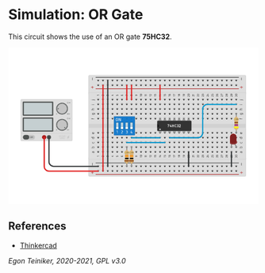 # Simulation: OR Gate

This circuit shows the use of an OR gate **75HC32**.

![OR Gate](or-gate.png)



## References
* [Thinkercad](https://www.tinkercad.com/things/bsNNxH4XZwC)

*Egon Teiniker, 2020-2021, GPL v3.0* 
